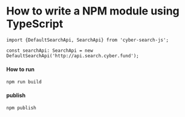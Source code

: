# How to write a NPM module using TypeScript

```
import {DefaultSearchApi, SearchApi} from 'cyber-search-js';

const searchApi: SearchApi = new DefaultSearchApi('http://api.search.cyber.fund');
```



#### How to run

```
npm run build
```


#### publish

```
npm publish
```

